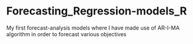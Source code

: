 # Forecasting_Regression-models_R
My first forecast-analysis models where I have made use of AR-I-MA algorithm in order to forecast various objectives
